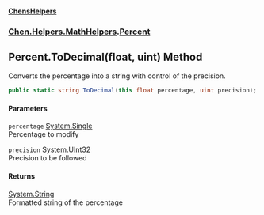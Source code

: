 
#### [ChensHelpers](./index 'index')

### [Chen.Helpers.MathHelpers](./Chen-Helpers-MathHelpers 'Chen.Helpers.MathHelpers').[Percent](./Chen-Helpers-MathHelpers-Percent 'Chen.Helpers.MathHelpers.Percent')

## Percent.ToDecimal(float, uint) Method
Converts the percentage into a string with control of the precision.  
```csharp
public static string ToDecimal(this float percentage, uint precision);
```

#### Parameters
<a name='Chen-Helpers-MathHelpers-Percent-ToDecimal(float_uint)-percentage'></a>
`percentage` [System.Single](https://docs.microsoft.com/en-us/dotnet/api/System.Single 'System.Single')  
Percentage to modify  
  
<a name='Chen-Helpers-MathHelpers-Percent-ToDecimal(float_uint)-precision'></a>
`precision` [System.UInt32](https://docs.microsoft.com/en-us/dotnet/api/System.UInt32 'System.UInt32')  
Precision to be followed  
  

#### Returns
[System.String](https://docs.microsoft.com/en-us/dotnet/api/System.String 'System.String')  
Formatted string of the percentage  
